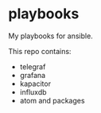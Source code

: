 # playbooks

My playbooks for ansible.

This repo contains:

- telegraf
- grafana
- kapacitor
- influxdb
- atom and packages

